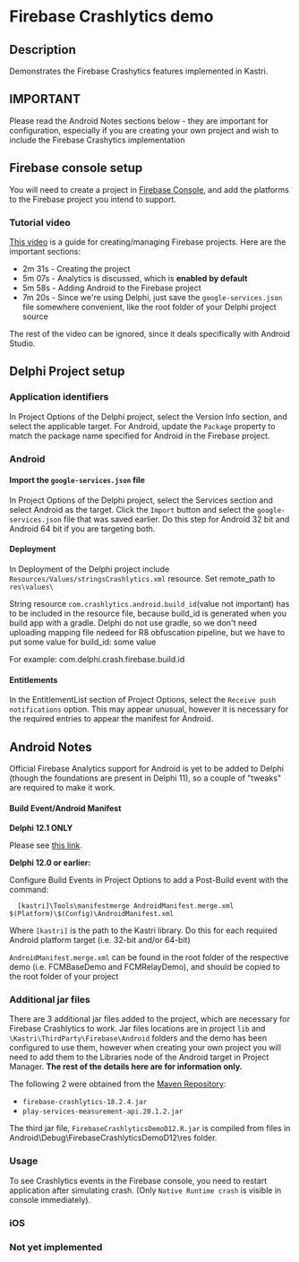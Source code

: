 # Firebase Crashlytics demo

## Description

Demonstrates the Firebase Crashytics features implemented in Kastri.

## IMPORTANT

Please read the Android Notes sections below - they are important for configuration, especially if you are creating your own project and wish to include the Firebase Crashytics implementation

## Firebase console setup

You will need to create a project in [Firebase Console](https://console.firebase.google.com/), and add the platforms to the Firebase project you intend to support. 

### Tutorial video

[This video](https://www.youtube.com/watch?v=dRYnm_k3w1w) is a guide for creating/managing Firebase projects. Here are the important sections:

* 2m 31s - Creating the project
* 5m 07s - Analytics is discussed, which is **enabled by default**
* 5m 58s - Adding Android to the Firebase project
* 7m 20s - Since we're using Delphi, just save the `google-services.json` file somewhere convenient, like the root folder of your Delphi project source

The rest of the video can be ignored, since it deals specifically with Android Studio.

## Delphi Project setup

### Application identifiers

In Project Options of the Delphi project, select the Version Info section, and select the applicable target. For Android, update the `Package` property to match the package name specified for Android in the Firebase project.

### Android

#### Import the `google-services.json` file

In Project Options of the Delphi project, select the Services section and select Android as the target. Click the `Import` button and select the `google-services.json` file that was saved earlier. Do this step for Android 32 bit and Android 64 bit if you are targeting both.

#### Deployment

In Deployment of the Delphi project include `Resources/Values/stringsCrashlytics.xml` resource. Set remote_path to `res\values\`

String resource `com.crashlytics.android.build_id`(value not important) has to be included in the resource file, because build_id is generated when you build app with a gradle.
Delphi do not use gradle, so we don't need uploading mapping file nedeed for R8 obfuscation pipeline, but we have to put some value for build_id:
<string name="com.crashlytics.android.build_id">some value</string>

For example: <string name="com.crashlytics.android.build_id">com.delphi.crash.firebase.build.id</string>

#### Entitlements

In the EntitlementList section of Project Options, select the `Receive push notifications` option. This may appear unusual, however it is necessary for the required entries to appear the manifest for Android.

## Android Notes

Official Firebase Analytics support for Android is yet to be added to Delphi (though the foundations are present in Delphi 11), so a couple of "tweaks" are required to make it work.

#### Build Event/Android Manifest

**Delphi 12.1 ONLY**

Please see [this link](../../Delphi12.1.AndroidManifestIssue.md).

**Delphi 12.0 or earlier:**

Configure Build Events in Project Options to add a Post-Build event with the command:  

```
  [kastri]\Tools\manifestmerge AndroidManifest.merge.xml $(Platform)\$(Config)\AndroidManifest.xml
```  
Where `[kastri]` is the path to the Kastri library. Do this for each required Android platform target (i.e. 32-bit and/or 64-bit)

`AndroidManifest.merge.xml` can be found in the root folder of the respective demo (i.e. FCMBaseDemo and FCMRelayDemo), and should be copied to the root folder of your project

### Additional jar files

There are 3 additional jar files added to the project, which are necessary for Firebase Crashlytics to work. Jar files locations are in project `lib` and `\Kastri\ThirdParty\Firebase\Android` folders and the demo has been configured to use them,
however when creating your own project you will need to add them to the Libraries node of the Android target in Project Manager. **The rest of the details here are for information only.**

The following 2 were obtained from the [Maven Repository](https://mvnrepository.com/):

* `firebase-crashlytics-18.2.4.jar`
* `play-services-measurement-api.20.1.2.jar`

The third jar file, `FirebaseCrashlyticsDemoD12.R.jar` is compiled from files in Android\Debug\FirebaseCrashlyticsDemoD12\res folder.

### Usage

To see Crashlytics events in the Firebase console, you need to restart application after simulating crash. (Only `Native Runtime crash` is visible in console immediately).

### iOS

### Not yet implemented



